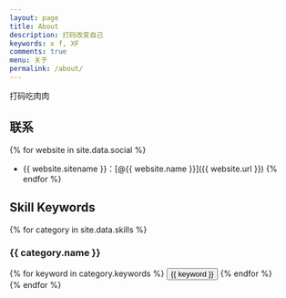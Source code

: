 ```yaml
---
layout: page
title: About
description: 打码改变自己
keywords: x f, XF
comments: true
menu: 关于
permalink: /about/
---
```


打码吃肉肉

## 联系

{% for website in site.data.social %}
* {{ website.sitename }}：[@{{ website.name }}]({{ website.url }})
{% endfor %}

## Skill Keywords

{% for category in site.data.skills %}
### {{ category.name }}
<div class="btn-inline">
{% for keyword in category.keywords %}
<button class="btn btn-outline" type="button">{{ keyword }}</button>
{% endfor %}
</div>
{% endfor %}
